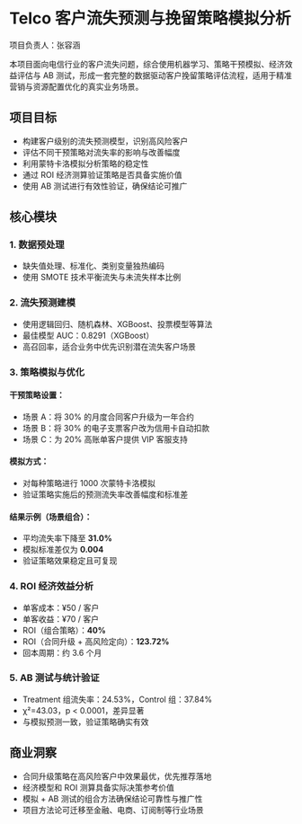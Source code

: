 # Telco 客户流失预测与挽留策略模拟分析

项目负责人：张容涵

本项目面向电信行业的客户流失问题，综合使用机器学习、策略干预模拟、经济效益评估与 AB 测试，形成一套完整的数据驱动客户挽留策略评估流程，适用于精准营销与资源配置优化的真实业务场景。

## 项目目标

- 构建客户级别的流失预测模型，识别高风险客户
- 评估不同干预策略对流失率的影响与改善幅度
- 利用蒙特卡洛模拟分析策略的稳定性
- 通过 ROI 经济测算验证策略是否具备实施价值
- 使用 AB 测试进行有效性验证，确保结论可推广

## 核心模块

### 1. 数据预处理
- 缺失值处理、标准化、类别变量独热编码
- 使用 SMOTE 技术平衡流失与未流失样本比例

### 2. 流失预测建模
- 使用逻辑回归、随机森林、XGBoost、投票模型等算法
- 最佳模型 AUC：0.8291（XGBoost）
- 高召回率，适合业务中优先识别潜在流失客户场景

### 3. 策略模拟与优化
#### 干预策略设置：
- 场景 A：将 30% 的月度合同客户升级为一年合约
- 场景 B：将 30% 的电子支票客户改为信用卡自动扣款
- 场景 C：为 20% 高账单客户提供 VIP 客服支持

#### 模拟方式：
- 对每种策略进行 1000 次蒙特卡洛模拟
- 验证策略实施后的预测流失率改善幅度和标准差

#### 结果示例（场景组合）：
- 平均流失率下降至 **31.0%**
- 模拟标准差仅为 **0.004**
- 验证策略效果稳定且可复现

### 4. ROI 经济效益分析
- 单客成本：¥50 / 客户
- 单客收益：¥70 / 客户
- ROI（组合策略）：**40%**
- ROI（合同升级 + 高风险定向）：**123.72%**
- 回本周期：约 3.6 个月

### 5. AB 测试与统计验证
- Treatment 组流失率：24.53%，Control 组：37.84%
- χ²=43.03，p < 0.0001，差异显著
- 与模拟预测一致，验证策略确实有效

## 商业洞察

- 合同升级策略在高风险客户中效果最优，优先推荐落地
- 经济模型和 ROI 测算具备实际决策参考价值
- 模拟 + AB 测试的组合方法确保结论可靠性与推广性
- 项目方法论可迁移至金融、电商、订阅制等行业场景



